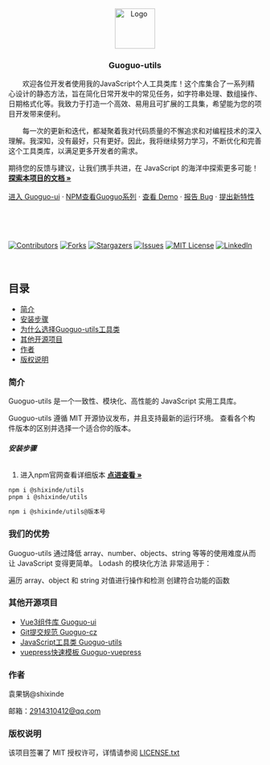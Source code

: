 <!-- # Guoguo 工具类 -->

<br />
<br />
<br />
<br />

<p align="center">
  <a href="https://github.com/shixindea/shixinde-utils/">
       <img src="./.vuepress/public/logo.png" alt="Logo" width="80" height="80">

  </a>

  <h3 align="center">Guoguo-utils</h3>
  <p align="left" style="text-indent:2em">
   欢迎各位开发者使用我的JavaScript个人工具类库！这个库集合了一系列精心设计的静态方法，旨在简化日常开发中的常见任务，如字符串处理、数组操作、日期格式化等。我致力于打造一个高效、易用且可扩展的工具集，希望能为您的项目开发带来便利。
 </p>
  <p align="left" style="text-indent:2em">
  每一次的更新和迭代，都凝聚着我对代码质量的不懈追求和对编程技术的深入理解。我深知，没有最好，只有更好。因此，我将继续努力学习，不断优化和完善这个工具类库，以满足更多开发者的需求。
 </p>

期待您的反馈与建议，让我们携手共进，在 JavaScript 的海洋中探索更多可能！
<a href="https://github.com/shixindea/shixinde-utils"><strong>探索本项目的文档 »</strong></a>
<br />
<br />
<a href="https://shixindea.github.io/#/">进入 Guoguo-ui</a>
·
<a href="https://www.npmjs.com/settings/shixinde/packages">NPM查看Guoguo系列</a>
·
<a href="https://github.com/shixindea/shixinde-utils">查看 Demo</a>
·
<a href="https://github.com/shixindea/shixinde-utils/issues">报告 Bug</a>
·
<a href="https://github.com/shixindea/shixinde-utils/issues">提出新特性</a>

</p>
<br />
<br />
<br />

<!-- PROJECT SHIELDS -->

[![Contributors][contributors-shield]][contributors-url]
[![Forks][forks-shield]][forks-url]
[![Stargazers][stars-shield]][stars-url]
[![Issues][issues-shield]][issues-url]
[![MIT License][license-shield]][license-url]
[![LinkedIn][linkedin-shield]][linkedin-url]

<!-- PROJECT LOGO -->
<br />

## 目录

- [简介](#简介)
- [安装步骤](#安装步骤)
- [为什么选择Guoguo-utils工具类](#我们的优势)
- [其他开源项目](#其他开源项目)
- [作者](#作者)
- [版权说明](#版权说明)

### 简介

Guoguo-utils 是一个一致性、模块化、高性能的 JavaScript 实用工具库。

Guoguo-utils 遵循 MIT 开源协议发布，并且支持最新的运行环境。 查看各个构件版本的区别并选择一个适合你的版本。


###### **安装步骤**

1. 进入npm官网查看详细版本
<a href="https://www.npmjs.com/package/@shixinde/utils?activeTab=versions"><strong>点进查看 »</strong></a>

```sh
npm i @shixinde/utils
pnpm i @shixinde/utils

npm i @shixinde/utils@版本号
```

### 我们的优势

Guoguo-utils 通过降低 array、number、objects、string 等等的使用难度从而让 JavaScript 变得更简单。 Lodash 的模块化方法 非常适用于：

遍历 array、object 和 string
对值进行操作和检测
创建符合功能的函数



### 其他开源项目

- [Vue3组件库 Guoguo-ui](https://shixindea.github.io/#/)
- [Git提交规范 Guoguo-cz](https://www.npmjs.com/package/@shixinde/guoguo-cz)
- [JavaScript工具类 Guoguo-utils](https://shixindea.github.io/shixinde-utils/)
- [vuepress快速模板 Guoguo-vuepress](https://www.npmjs.com/package/@shixinde/vuepress-theme-init)


### 作者

袁果锅@shixinde

邮箱：2914310412@qq.com

### 版权说明

该项目签署了 MIT 授权许可，详情请参阅 [LICENSE.txt](https://github.com/shixindea/shixinde-utils/blob/master/LICENSE.txt)


<!-- links -->

[your-project-path]: shaojintian/Best_README_template
[contributors-shield]: https://img.shields.io/github/contributors/shaojintian/Best_README_template.svg?style=flat-square
[contributors-url]: https://github.com/shixindea/shixinde-utils/graphs/contributors
[forks-shield]: https://img.shields.io/github/forks/shaojintian/Best_README_template.svg?style=flat-square
[forks-url]: https://github.com/shixindea/shixinde-utils/network/members
[stars-shield]: https://img.shields.io/github/stars/shaojintian/Best_README_template.svg?style=flat-square
[stars-url]: https://github.com/shixindea/shixinde-utils/stargazers
[issues-shield]: https://img.shields.io/github/issues/shaojintian/Best_README_template.svg?style=flat-square
[issues-url]: https://img.shields.io/github/issues/shaojintian/Best_README_template.svg
[license-shield]: https://img.shields.io/github/license/shaojintian/Best_README_template.svg?style=flat-square
[license-url]: https://github.com/shixindea/shixinde-utils/blob/master/LICENSE.txt
[linkedin-shield]: https://img.shields.io/badge/-LinkedIn-black.svg?style=flat-square&logo=linkedin&colorB=555
[linkedin-url]: https://linkedin.com/in/shaojintian
